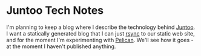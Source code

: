 # Juntoo Tech Notes

I'm planning to keep a blog where I describe the technology behind
[Juntoo](https://juntoo.co). I want a statically generated blog that I
can just [rsync](https://rsync.samba.org/) to our static web site, and
for the moment I'm experimenting with
[Pelican](http://docs.getpelican.com/en/). We'll see how it goes - at
the moment I haven't published anything.
